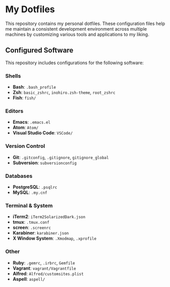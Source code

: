 # My Dotfiles

This repository contains my personal dotfiles. These configuration files help me maintain a consistent development environment across multiple machines by customizing various tools and applications to my liking.

## Configured Software

This repository includes configurations for the following software:

### Shells
*   **Bash**: `.bash_profile`
*   **Zsh**: `basic_zshrc`, `inohiro.zsh-theme`, `root_zshrc`
*   **Fish**: `fish/`

### Editors
*   **Emacs**: `.emacs.el`
*   **Atom**: `Atom/`
*   **Visual Studio Code**: `VSCode/`

### Version Control
*   **Git**: `.gitconfig`, `.gitignore`, `gitignore_global`
*   **Subversion**: `subversionconfig`

### Databases
*   **PostgreSQL**: `.psqlrc`
*   **MySQL**: `.my.cnf`

### Terminal & System
*   **iTerm2**: `iTerm2SolarizedDark.json`
*   **tmux**: `.tmux.conf`
*   **screen**: `.screenrc`
*   **Karabiner**: `karabiner.json`
*   **X Window System**: `.Xmodmap`, `.xprofile`

### Other
*   **Ruby**: `.gemrc`, `.irbrc`, `Gemfile`
*   **Vagrant**: `vagrant/Vagrantfile`
*   **Alfred**: `Alfred/customsites.plist`
*   **Aspell**: `aspell/`
